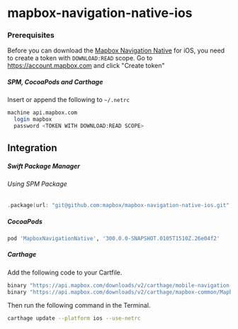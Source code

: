 # mapbox-navigation-native-ios

### Prerequisites

Before you can download the [Mapbox Navigation Native](https://github.com/mapbox/mapbox-navigation-native) for iOS, you need to create a token with `DOWNLOAD:READ` scope.
Go to https://account.mapbox.com and click "Create token"

##### SPM, CocoaPods and Carthage
Insert or append the following to `~/.netrc`

```bash
machine api.mapbox.com
  login mapbox
  password <TOKEN WITH DOWNLOAD:READ SCOPE>
```

## Integration

##### Swift Package Manager

###### Using SPM Package

```swift
.package(url: "git@github.com:mapbox/mapbox-navigation-native-ios.git", from: "300.0.0-SNAPSHOT.0105T1510Z.26e04f2"),
```

##### CocoaPods

```ruby
pod 'MapboxNavigationNative', '300.0.0-SNAPSHOT.0105T1510Z.26e04f2'
```

##### Carthage

Add the following code to your Cartfile.

```bash
binary "https://api.mapbox.com/downloads/v2/carthage/mobile-navigation-native/MapboxNavigationNative.json" == 300.0.0-SNAPSHOT.0105T1510Z.26e04f2
binary "https://api.mapbox.com/downloads/v2/carthage/mapbox-common/MapboxCommon-ios.json" == 24.1.0-rc.1
```

Then run the following command in the Terminal.
```bash
carthage update --platform ios --use-netrc
```
